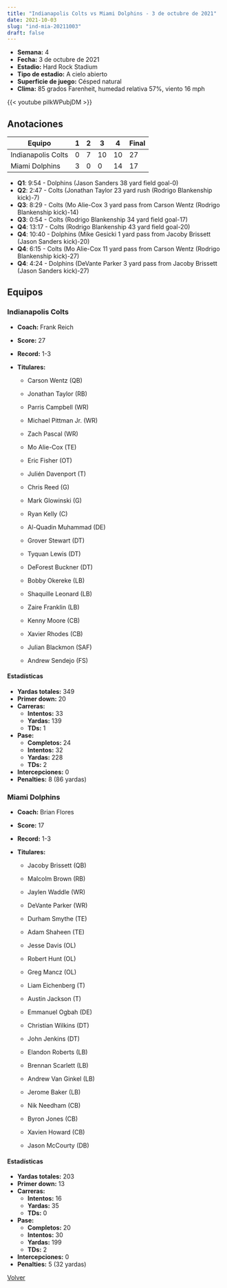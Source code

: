 ```yaml
---
title: "Indianapolis Colts vs Miami Dolphins - 3 de octubre de 2021"
date: 2021-10-03
slug: "ind-mia-20211003"
draft: false
---
```


- **Semana:** 4
- **Fecha:** 3 de octubre de 2021
- **Estadio:** Hard Rock Stadium
- **Tipo de estadio:** A cielo abierto
- **Superficie de juego:** Césped natural
- **Clima:** 85 grados Farenheit, humedad relativa 57%, viento 16 mph


{{< youtube piIkWPubjDM >}}


## Anotaciones
| Equipo | 1 | 2 | 3 | 4 | Final |
|--------|---|---|---|---|-------|
| Indianapolis Colts  | 0 | 7 | 10 | 10  | 27 |
| Miami Dolphins  | 3 | 0 | 0 | 14  | 17 |
- **Q1**: 9:54 - Dolphins (Jason Sanders 38 yard field goal-0)
- **Q2**: 2:47 - Colts (Jonathan Taylor 23 yard rush (Rodrigo Blankenship kick)-7)
- **Q3**: 8:29 - Colts (Mo Alie-Cox 3 yard pass from Carson Wentz (Rodrigo Blankenship kick)-14)
- **Q3**: 0:54 - Colts (Rodrigo Blankenship 34 yard field goal-17)
- **Q4**: 13:17 - Colts (Rodrigo Blankenship 43 yard field goal-20)
- **Q4**: 10:40 - Dolphins (Mike Gesicki 1 yard pass from Jacoby Brissett (Jason Sanders kick)-20)
- **Q4**: 6:15 - Colts (Mo Alie-Cox 11 yard pass from Carson Wentz (Rodrigo Blankenship kick)-27)
- **Q4**: 4:24 - Dolphins (DeVante Parker 3 yard pass from Jacoby Brissett (Jason Sanders kick)-27)


## Equipos


### Indianapolis Colts
* **Coach:** Frank Reich
* **Score:** 27
* **Record:** 1-3
* **Titulares:** 

  * Carson Wentz (QB) 

  * Jonathan Taylor (RB) 

  * Parris Campbell (WR) 

  * Michael Pittman Jr. (WR) 

  * Zach Pascal (WR) 

  * Mo Alie-Cox (TE) 

  * Eric Fisher (OT) 

  * Julién Davenport (T) 

  * Chris Reed (G) 

  * Mark Glowinski (G) 

  * Ryan Kelly (C) 

  * Al-Quadin Muhammad (DE) 

  * Grover Stewart (DT) 

  * Tyquan Lewis (DT) 

  * DeForest Buckner (DT) 

  * Bobby Okereke (LB) 

  * Shaquille Leonard (LB) 

  * Zaire Franklin (LB) 

  * Kenny Moore (CB) 

  * Xavier Rhodes (CB) 

  * Julian Blackmon (SAF) 

  * Andrew Sendejo (FS) 

#### Estadísticas
* **Yardas totales:** 349
* **Primer down:** 20
* **Carreras:**
  * **Intentos:** 33
  * **Yardas:** 139
  * **TDs:** 1
* **Pase:**
  * **Completos:** 24
  * **Intentos:** 32
  * **Yardas:** 228
  * **TDs:** 2
* **Intercepciones:** 0
* **Penalties:** 8 (86 yardas)

### Miami Dolphins
* **Coach:** Brian Flores
* **Score:** 17
* **Record:** 1-3
* **Titulares:** 

  * Jacoby Brissett (QB) 

  * Malcolm Brown (RB) 

  * Jaylen Waddle (WR) 

  * DeVante Parker (WR) 

  * Durham Smythe (TE) 

  * Adam Shaheen (TE) 

  * Jesse Davis (OL) 

  * Robert Hunt (OL) 

  * Greg Mancz (OL) 

  * Liam Eichenberg (T) 

  * Austin Jackson (T) 

  * Emmanuel Ogbah (DE) 

  * Christian Wilkins (DT) 

  * John Jenkins (DT) 

  * Elandon Roberts (LB) 

  * Brennan Scarlett (LB) 

  * Andrew Van Ginkel (LB) 

  * Jerome Baker (LB) 

  * Nik Needham (CB) 

  * Byron Jones (CB) 

  * Xavien Howard (CB) 

  * Jason McCourty (DB) 

#### Estadísticas
* **Yardas totales:** 203
* **Primer down:** 13
* **Carreras:**
  * **Intentos:** 16
  * **Yardas:** 35
  * **TDs:** 0
* **Pase:**
  * **Completos:** 20
  * **Intentos:** 30
  * **Yardas:** 199
  * **TDs:** 2
* **Intercepciones:** 0
* **Penalties:** 5 (32 yardas)


[Volver](/historia/2021)
